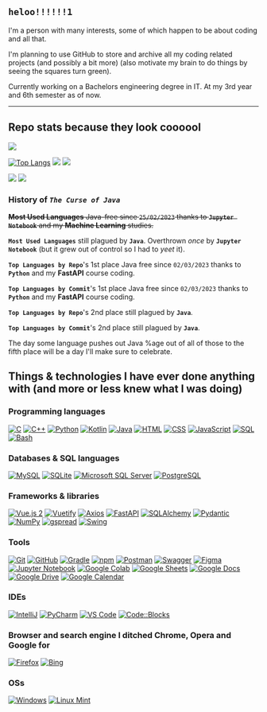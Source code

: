 ## `heloo!!!!!!1`

I'm a person with many interests, some of which happen to be about coding and all that.

I'm planning to use GitHub to store and archive all my coding related projects (and possibly a bit more) (also motivate my brain to do things by seeing the squares turn green).

Currently working on a Bachelors engineering degree in IT. At my 3rd year and 6th semester as of now.

-----

## Repo stats because they look coooool

![](http://github-profile-summary-cards.vercel.app/api/cards/profile-details?username=PerfectMach1ne&theme=tokyonight)

[![Top Langs](https://github-readme-stats.vercel.app/api/top-langs/?username=PerfectMach1ne&layout=compact&theme=gradient&bg_color=90,AA8ED6,5EAEEC&text_color=FFFFFF&title_color=FFFFFF&langs_count=10&hide=jupyter%20notebook)](https://github.com/anuraghazra/github-readme-stats)
![](http://github-profile-summary-cards.vercel.app/api/cards/repos-per-language?username=PerfectMach1ne&theme=github_dark) 
![](http://github-profile-summary-cards.vercel.app/api/cards/most-commit-language?username=PerfectMach1ne&theme=github_dark) 

![](http://github-profile-summary-cards.vercel.app/api/cards/stats?username=PerfectMach1ne&theme=tokyonight)
![](http://github-profile-summary-cards.vercel.app/api/cards/productive-time?username=PerfectMach1ne&theme=tokyonight&utcOffset=1) 
 
### History of ***`The Curse of Java`***

~~**Most Used Languages** Java-free since `25/02/2023` thanks to **`Jupyter Notebook`** and my **Machine Learning** studies.~~

**`Most Used Languages`** still plagued by **`Java`**. Overthrown *once* by **`Jupyter Notebook`** (but it grew out of control so I had to *yeet* it).

**`Top Languages by Repo`**'s 1st place Java free since `02/03/2023` thanks to **`Python`** and my **FastAPI** course coding.

**`Top Languages by Commit`**'s 1st place Java free since `02/03/2023` thanks to **`Python`** and my **FastAPI** course coding.

**`Top Languages by Repo`**'s 2nd place still plagued by **`Java`**.

**`Top Languages by Commit`**'s 2nd place still plagued by **`Java`**.

The day some language pushes out Java %age out of all of those to the fifth place will be a day I'll make sure to celebrate.

 
## Things & technologies I have ever done anything with (and more or less knew what I was doing)

### Programming languages

[![C](https://img.shields.io/badge/-C-%23A8B9CC?style=for-the-badge&logo=c&logoColor=white)](https://en.cppreference.com/w/c)
[![C++](https://img.shields.io/badge/-C%2B%2B-%2300599C?style=for-the-badge&logo=c%2B%2B&logoColor=white)](https://isocpp.org/)
[![Python](https://img.shields.io/badge/-Python-%233776AB?style=for-the-badge&logo=python&logoColor=white)](https://www.python.org/)
[![Kotlin](https://img.shields.io/badge/-Kotlin-%230095D5?style=for-the-badge&logo=kotlin&logoColor=white)](https://kotlinlang.org/)
[![Java](https://img.shields.io/badge/-Java-%23ED8B00?style=for-the-badge&logo=java&logoColor=white)](https://www.java.com/)
[![HTML](https://img.shields.io/badge/-HTML-%23E34F26?style=for-the-badge&logo=html5&logoColor=white)](https://html.spec.whatwg.org/)
[![CSS](https://img.shields.io/badge/-CSS-%231572B6?style=for-the-badge&logo=css3&logoColor=white)](https://www.w3.org/Style/CSS/Overview.en.html)
[![JavaScript](https://img.shields.io/badge/-JavaScript-%23F7DF1E?style=for-the-badge&logo=javascript&logoColor=black)](https://www.javascript.com/)
[![SQL](https://img.shields.io/badge/-SQL%20-%234479A1?style=for-the-badge&logo=postgresql&logoColor=white)](https://www.w3schools.com/sql/)
[![Bash](https://img.shields.io/badge/-Bash-%234EAA25?style=for-the-badge&logo=gnu%20bash&logoColor=white)](https://www.gnu.org/software/bash/)

### Databases & SQL languages

[![MySQL](https://img.shields.io/badge/-MySQL%20-%234479A1?style=for-the-badge&logo=mysql&logoColor=white)](https://www.mysql.com/)
[![SQLite](https://img.shields.io/badge/-SQLite-%23003B57?style=for-the-badge&logo=sqlite&logoColor=white)](https://www.sqlite.org/index.html)
[![Microsoft SQL Server](https://img.shields.io/badge/-MS%20SQL%20Server-%23CC2927?style=for-the-badge&logo=microsoft-sql-server&logoColor=white)](https://www.microsoft.com/en-us/sql-server/)
[![PostgreSQL](https://img.shields.io/badge/-PostgreSQL-%234169E1?style=for-the-badge&logo=postgresql&logoColor=white)](https://www.postgresql.org/)

### Frameworks & libraries

[![Vue.js 2](https://img.shields.io/badge/-Vue.js%202-%234FC08D?style=for-the-badge&logo=vue.js&logoColor=white)](https://v2.vuejs.org/)
[![Vuetify](https://img.shields.io/badge/-Vuetify-%231867C0?style=for-the-badge&logo=vuetify&logoColor=white)](https://vuetifyjs.com/en/)
[![Axios](https://img.shields.io/badge/-Axios-%235A29E4?style=for-the-badge&logo=axios&logoColor=white)](https://axios-http.com/)
[![FastAPI](https://img.shields.io/badge/-FastAPI-%23009688?style=for-the-badge&logo=fastapi&logoColor=white)](https://fastapi.tiangolo.com/)
[![SQLAlchemy](https://img.shields.io/badge/-SQLAlchemy-D71F00?style=for-the-badge&logo=sqlalchemy&logoColor=white)](https://www.sqlalchemy.org/)
[![Pydantic](https://img.shields.io/badge/-Pydantic-CE3B6C?style=for-the-badge&logo=pydantic&logoColor=white)](https://docs.pydantic.dev/)
[![NumPy](https://img.shields.io/badge/-NumPy-%23013243?style=for-the-badge&logo=numpy&logoColor=white)](https://numpy.org/)
[![gspread](https://img.shields.io/badge/-gspread-%2334A853?style=for-the-badge&logo=google-sheets&logoColor=white)](https://docs.gspread.org/en/latest/)
[![Swing](https://img.shields.io/badge/-Swing-467899?style=for-the-badge&logo=swing&logoColor=white)](https://docs.oracle.com/javase/tutorial/uiswing/start/index.html)

### Tools

[![Git](https://img.shields.io/badge/-Git-%23F05032?style=for-the-badge&logo=git&logoColor=white)](https://git-scm.com/)
[![GitHub](https://img.shields.io/badge/-GitHub-%23121011?style=for-the-badge&logo=github&logoColor=white)](https://github.com)
[![Gradle](https://img.shields.io/badge/-Gradle-%2302303A?style=for-the-badge&logo=gradle&logoColor=white)](https://gradle.org/)
[![npm](https://img.shields.io/badge/-npm-%23CB3837?style=for-the-badge&logo=npm&logoColor=white)](https://www.npmjs.com/)
[![Postman](https://img.shields.io/badge/-Postman-%23FF6C37?style=for-the-badge&logo=postman&logoColor=white)](https://www.postman.com/)
[![Swagger](https://img.shields.io/badge/-Swagger-%2385EA2D?style=for-the-badge&logo=swagger&logoColor=white)](https://swagger.io/)
[![Figma](https://img.shields.io/badge/-Figma-%23F24E1E?style=for-the-badge&logo=figma&logoColor=white)](https://www.figma.com/)
[![Jupyter Notebook](https://img.shields.io/badge/-Jupyter%20Notebook-%23F37626?style=for-the-badge&logo=jupyter&logoColor=white)](https://jupyter.org/)
[![Google Colab](https://img.shields.io/badge/-Google%20Colab-%23F9AB00?style=for-the-badge&logo=google-colab&logoColor=white)](https://colab.research.google.com/)
[![Google Sheets](https://img.shields.io/badge/-Google%20Sheets-%2334A853?style=for-the-badge&logo=google-sheets&logoColor=white)](https://www.google.com/sheets/about/)
[![Google Docs](https://img.shields.io/badge/-Google%20Docs-4285F4?style=for-the-badge&logo=google-docs&logoColor=white)](https://www.google.com/docs/about/)
[![Google Drive](https://img.shields.io/badge/-Google%20Drive-%234285F4?style=for-the-badge&logo=google-drive&logoColor=white)](https://www.google.com/drive/)
[![Google Calendar](https://img.shields.io/badge/-Google%20Calendar-%234285F4?style=for-the-badge&logo=google-calendar&logoColor=white)](https://workspace.google.com/products/calendar/)

### IDEs

[![IntelliJ](https://img.shields.io/badge/-IntelliJ%20IDEA-%23000000?style=for-the-badge&logo=intellij-idea&logoColor=white)](https://www.jetbrains.com/idea/)
[![PyCharm](https://img.shields.io/badge/-PyCharm-%23000000?style=for-the-badge&logo=pycharm&logoColor=white)](https://www.jetbrains.com/pycharm/)
[![VS Code](https://img.shields.io/badge/-VS%20Code-%23007ACC?style=for-the-badge&logo=visual%20studio%20code&logoColor=white)](https://code.visualstudio.com/)
[![Code::Blocks](https://img.shields.io/badge/-Code::Blocks-%23FFFFFF?style=for-the-badge&logo=&logoColor=white)](http://www.codeblocks.org/)

### Browser and search engine I ditched Chrome, Opera and Google for

[![Firefox](https://img.shields.io/badge/-Firefox-%23FF7139?style=for-the-badge&logo=firefox-browser&logoColor=white)](https://www.mozilla.org/pl/firefox/new/)
[![Bing](https://img.shields.io/badge/-Bing-%23258FFA?style=for-the-badge&logo=microsoft-bing&logoColor=white)](https://www.bing.com/)

### OSs

[![Windows](https://img.shields.io/badge/-Windows-%230078D6?style=for-the-badge&logo=windows&logoColor=white)](https://www.microsoft.com/en-us/windows)
[![Linux Mint](https://img.shields.io/badge/-Linux%20Mint-%2387CF3E?style=for-the-badge&logo=linux-mint&logoColor=white)](https://linuxmint.com/)
